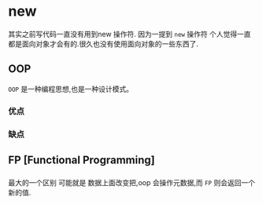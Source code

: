 # new 
其实之前写代码一直没有用到new 操作符. 因为一提到 `new` 操作符 个人觉得一直都是面向对象才会有的.很久也没有使用面向对象的一些东西了.
## OOP
`OOP` 是一种编程思想,也是一种设计模式。
### 优点

### 缺点

## FP [Functional Programming]


###
最大的一个区别 可能就是 数据上面改变把,oop 会操作元数据,而 `FP` 则会返回一个新的值.